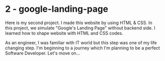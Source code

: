 # 2 - google-landing-page

Here is my second project. I made this website by using HTML & CSS. 
In this project, we simulate "Google's Landing Page" without backend side.
I learned how to shape website with HTML and CSS codes.

As an engineer, I was familiar with IT world but this step was one of my life changing step. 
I'm beginning to a journey which I'm planning to be a perfect Software Developer.
Let's move on...
